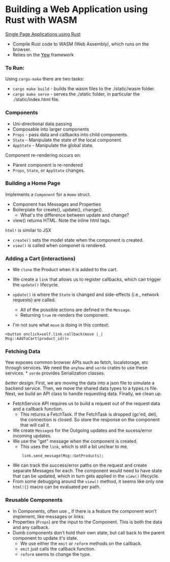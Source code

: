 # Building a Web Application using Rust with WASM
[Single Page Applications using Rust](http://www.sheshbabu.com/posts/rust-wasm-yew-single-page-application/)

*  Compile Rust code to WASM (Web Assembly), which runs on the browser.
*  Relies on the [Yew](https://yew.rs/docs/) framework


### To Run:
Using `cargo-make` there are two tasks:
*  `cargo make build` - builds the wasm files to the ./static/wasm folder.
*  `cargo make serve` - serves the ./static folder, in particular the ./static/index.html file.

### Components
*  Uni-directional data passing
*  Composable into larger components
*  `Props` - pass data and callbacks into child components.
*  `State` - Manipulate the state of the local component.
*  `AppState` - Manipulate the global state.

Component re-rendering occurs on:
*  Parent component is re-rendered
*  `Props`, `State`, or `AppState` changes.

### Building a Home Page
Implements a `Component` for a `Home` struct.
*  Component has Messages and Properties
*  Boilerplate for create(), update(), change().
    * What's the difference between update and change?
*  view() returns HTML.  Note the inline html tags.

`html!` is similar to JSX
*  `create()` sets the model state when the component is created.
*  `view()` is called when componet is rendered.


### Adding a Cart (interactions)
*  We `clone` the Product when it is added to the cart.
*  We create a `link` that allows us to register callbacks, which can trigger the `update()` lifecycle.
*  `update()` is where the `State` is changed and side-effects (i.e., network requests) are called.
    *  All of the possible actions are defined in the `Message`.
    *  Returning `true` re-renders the component.

* I'm not sure what `move` is doing in this context:
```
<button onclick=self.link.callback(move |_| Msg::AddToCart(product_id))>
```

### Fetching Data
Yew exposes common browser APIs such as fetch, localstorage, etc through services.
We need the `anyhow` and `serde` crates to use these services.
    * `serde` provides Serialization classes.

*better design:*
First, we are moving the data into a json file to simulate a backend service.
Then, we move the shared data types to a types.rs file.
Next, we build an API class to handle requesting data.
Finally, we clean up.

*  FetchService API requires us to build a request out of the request data and a callback function.
    * This returns a FetchTask.  If the FetchTask is dropped (gc'ed, del), the connection is closed.  So store the response on the component that will call it.
*  We create `Message`s for the Outgoing updates and the sucess/error incoming updates.
*  We use the "get" message when the component is created.
    *  This uses the `link`, which is still a bit unclear to me.
    ```
        link.send_message(Msg::GetProducts);
    ```
*  We can track the success/error paths on the request and create separate Messages for each.  The component would need to have state that can be updated, which in turn gets applied in the `view()` lifecycle.
*  From some debugging around the `view()` method, it seems like only one `html!{}` macro can be evaluated per path.

### Reusable Components

*  In Components, often use _ if there is a feature the component won't implement, like messages or links.
*  Properties (`Props`) are the input to the Component.  This is both the data and any callback.
*  Dumb components don't hold their own state, but call back to the parent component to update it's state.
    * We use either the `emit` or `reform` methods on the callback.
    * `emit` just calls the callback function.
    * `reform`  seems to change the type.



